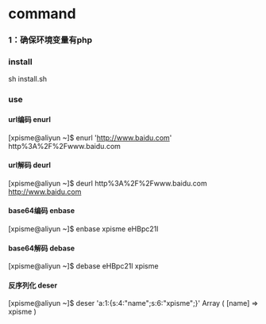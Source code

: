 # command
### 1：确保环境变量有php
### install
sh install.sh
### use
#### url编码 enurl
[xpisme@aliyun ~]$ enurl 'http://www.baidu.com'
http%3A%2F%2Fwww.baidu.com
#### url解码 deurl
[xpisme@aliyun ~]$ deurl http%3A%2F%2Fwww.baidu.com
http://www.baidu.com

#### base64编码 enbase
[xpisme@aliyun ~]$ enbase xpisme
eHBpc21l
#### base64解码 debase
[xpisme@aliyun ~]$ debase eHBpc21l
xpisme

#### 反序列化 deser
[xpisme@aliyun ~]$ deser 'a:1:{s:4:"name";s:6:"xpisme";}'
Array
(
    [name] => xpisme
)
